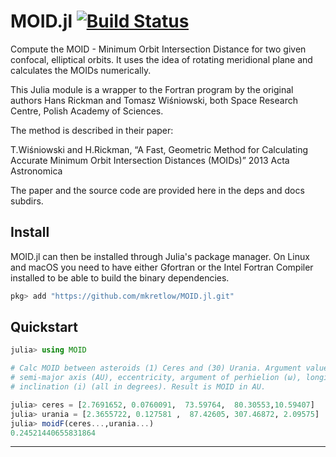 # MOID.jl [![Build Status](https://travis-ci.com/mkretlow/MOID.jl.svg?branch=master)](https://travis-ci.com/mkretlow/MOID.jl)
Compute the MOID - Minimum Orbit Intersection Distance for two given confocal, elliptical orbits.
It uses the idea of rotating meridional plane and calculates the MOIDs numerically.

This Julia module is a wrapper to the Fortran program by the original authors Hans Rickman  and Tomasz Wiśniowski, both
Space Research Centre, Polish Academy of Sciences.

The method is described in their paper:

T.Wiśniowski and H.Rickman, “A Fast, Geometric Method for Calculating Accurate Minimum Orbit Intersection Distances (MOIDs)” 2013 Acta Astronomica

The paper and the source code are provided here in the deps and docs subdirs.


## Install
MOID.jl can then be installed through Julia's package manager. On Linux and macOS you need to have either Gfortran or the Intel Fortran Compiler installed to be able to build the binary dependencies.

```julia
pkg> add "https://github.com/mkretlow/MOID.jl.git"
```

## Quickstart
```julia
julia> using MOID

# Calc MOID between asteroids (1) Ceres and (30) Urania. Argument values are: 
# semi-major axis (AU), eccentricity, argument of perhielion (ω), longitude of ascending node (Ω),
# inclination (i) (all in degrees). Result is MOID in AU.

julia> ceres = [2.7691652, 0.0760091,  73.59764,  80.30553,10.59407]
julia> urania = [2.3655722, 0.127581 ,  87.42605, 307.46872, 2.09575]
julia> moidF(ceres...,urania...)
0.24521440655831864
```

---
